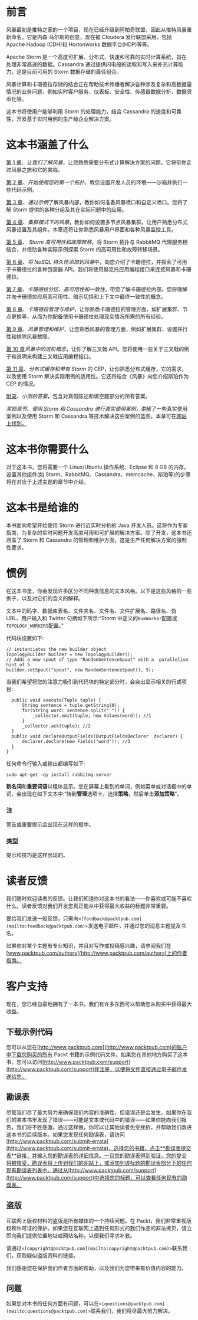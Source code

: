# 前言

风暴最初是推特之家的一个项目，现在已经升级到阿帕奇联盟，因此从推特风暴重新命名。它是内森·马尔斯的创意，现在被 Cloudera 发行联盟采用，包括 Apache Hadoop (CDH)和 Hortonworks 数据平台(HDP)等等。

Apache Storm 是一个高度可扩展、分布式、快速和可靠的实时计算系统，旨在处理非常高速的数据。Cassandra 通过提供闪电般的读取和写入来补充计算能力，这是目前可用的 Storm 数据存储的最佳组合。

风暴计算和卡珊德拉存储的结合正在帮助技术传播者解决各种涉及复杂和高数据量情况的业务问题，例如实时客户服务、仪表板、安全性、传感器数据分析、数据货币化等。

这本书将使用户能够利用 Storm 的处理能力，结合 Cassandra 的速度和可靠性，开发基于实时用例的生产级企业解决方案。

# 这本书涵盖了什么

[第 1 章](01.html#page "Chapter 1. Let's Understand Storm")、*让我们了解风暴*，让您熟悉需要分布式计算解决方案的问题。它将带你走过风暴之旅和它的来临。

[第 2 章](02.html#page "Chapter 2. Getting Started with Your First Topology")、*开始使用您的第一个拓扑*，教您设置开发人员的环境——沙箱并执行一些代码示例。

[第 3 章](03.html#page "Chapter 3. Understanding Storm Internals by Examples")、*通过示例*了解风暴内部，教你如何准备风暴喷口和自定义喷口。您将了解 Storm 提供的各种分组及其在实际问题中的应用。

[第 4 章](04.html#page "Chapter 4. Storm in a Clustered Mode")、*集群模式下的风暴*，教你如何设置多节点风暴集群，让用户熟悉分布式风暴设置及其组件。本章还将让你熟悉风暴用户界面和各种风暴监控工具。

[第 5 章](05.html#page "Chapter 5. Storm High Availability and Failover")、 *Storm 高可用性和故障转移*，将 Storm 拓扑与 RabbitMQ 代理服务相结合，并借助各种实际示例探索 Storm 的高可用性和故障转移场景。

[第 6 章](06.html#page "Chapter 6. Adding NoSQL Persistence to Storm")、*将 NoSQL 持久性添加到风暴*中，向您介绍了卡珊德拉，并探索了可用于卡珊德拉的各种包装器 API。我们将使用赫克托应用编程接口来连接风暴和卡珊德拉。

[第 7 章](07.html#page "Chapter 7. Cassandra Partitioning, High Availability, and Consistency")、*卡珊德拉分区*、*高可用性和一致性*，带您了解卡珊德拉内部。您将理解并向卡珊德拉应用高可用性、暗示切换和上下文中最终一致性的概念。

[第 8 章](08.html#page "Chapter 8. Cassandra Management and Maintenance")、*卡珊德拉管理与维护*，让你熟悉卡珊德拉的管理方面，如扩展集群、节点更换等，从而为你配备使用卡珊德拉处理现实情况所需的所有经验。

[第 9 章](09.html#page "Chapter 9. Storm Management and Maintenance")、*风暴管理和维护*，让您熟悉风暴的管理方面，例如扩展集群、设置并行性和排除风暴故障。

[第 10 章](10.html#page "Chapter 10. Advance Concepts in Storm")*风暴中的进阶概念*，让你了解三叉戟 API。您将使用一些关于三叉戟的例子和说明来构建三叉戟应用编程接口。

[第 11 章](11.html#page "Chapter 11. Distributed Cache and CEP with Storm")、*分布式缓存和带有 Storm* 的 CEP，让你熟悉分布式缓存，它的需求，以及使用 Storm 解决实际用例的适用性。它还将结合《风暴》向您介绍斯珀作为 CEP 的情况。

[附录](12.html#page "Appendix A. Quiz Answers")、*小测验答案*，包含对真假陈述和填空题部分的所有答案。

*奖励章节*、*使用 Storm 和 Cassandra 进行真实使用案例*，讲解了一些真实使用案例以及使用 Storm 和 Cassandra 等技术解决这些案例的蓝图。本章可在[网站上找到。](https://www.packtpub.com/sites/default/files/downloads/Bonus_Chapter.pdf)

# 这本书你需要什么

对于这本书，您将需要一个 Linux/Ubuntu 操作系统、Eclipse 和 8 GB 的内存。设置其他组件(如 Storm、RabbitMQ、Cassandra、memcache、斯珀等)的步骤将在对应于上述主题的章节中介绍。

# 这本书是给谁的

本书面向希望开始使用 Storm 进行近实时分析的 Java 开发人员。这将作为专家指南，为复杂的实时问题开发高度可用和可扩展的解决方案。除了开发，这本书还涵盖了 Storm 和 Cassandra 的管理和维护方面，这是生产任何解决方案的强制性要求。

# 惯例

在这本书里，你会发现许多区分不同种类信息的文本风格。以下是这些风格的一些例子，以及对它们的含义的解释。

文本中的码字、数据库表名、文件夹名、文件名、文件扩展名、路径名、伪 URL、用户输入和 Twitter 句柄如下所示:“Storm 中定义的`NumWorker`配置或`TOPOLOGY_WORKERS`配置。”

代码块设置如下:

```
// instantiates the new builder object
TopologyBuilder builder = new TopologyBuilder();
// Adds a new spout of type "RandomSentenceSpout" with a  parallelism hint of 5
builder.setSpout("spout", new RandomSentenceSpout(), 5);
```

当我们希望将您的注意力吸引到代码块的特定部分时，会突出显示相关的行或项目:

```
  public void execute(Tuple tuple) {
      String sentence = tuple.getString(0);
      for(String word: sentence.split(" ")) {
          _collector.emit(tuple, new Values(word)); //1
      }
      _collector.ack(tuple); //2
  }
  public void declareOutputFields(OutputFieldsDeclarer  declarer) {
      declarer.declare(new Fields("word")); //3
  }
}
```

任何命令行输入或输出都编写如下:

```
sudo apt-get -qy install rabbitmq-server

```

**新名词**和**重要词语**以粗体显示。您在屏幕上看到的单词，例如菜单或对话框中的单词，会出现在如下文本中:“转到**管理**选项卡，选择**策略**，然后单击**添加策略**”。

### 注

警告或重要提示会出现在这样的框中。

### 类型

提示和技巧是这样出现的。

# 读者反馈

我们随时欢迎读者的反馈。让我们知道你对这本书的看法——你喜欢或可能不喜欢什么。读者反馈对我们开发您真正能从中获得最大收益的标题非常重要。

要给我们发送一般反馈，只需向`<[feedback@packtpub.com](mailto:feedback@packtpub.com)>`发送电子邮件，并通过您的消息主题提及书名。

如果你对某个主题有专业知识，并且对写作或投稿感兴趣，请参阅我们在[www.packtpub.com/authors](http://www.packtpub.com/authors)上的作者指南。

# 客户支持

现在，您已经自豪地拥有了一本书，我们有许多东西可以帮助您从购买中获得最大收益。

## 下载示例代码

您可以从您在[http://www.packtpub.com](http://www.packtpub.com)的账户中下载您购买的所有 Packt 书籍的示例代码文件。如果您在其他地方购买了这本书，您可以访问[http://www.packtpub.com/support](http://www.packtpub.com/support)并注册，以便将文件直接通过电子邮件发送给您。

## 勘误表

尽管我们尽了最大努力来确保我们内容的准确性，但错误还是会发生。如果你在我们的某本书里发现了错误——可能是文本或代码中的错误——如果你能向我们报告，我们将不胜感激。通过这样做，你可以让其他读者免受挫折，并帮助我们改进这本书的后续版本。如果您发现任何勘误表，请访问[http://www.packtpub.com/submit-errata](http://www.packtpub.com/submit-errata)，选择您的书籍，点击**勘误表提交表**链接，并输入您的勘误表的详细信息。一旦您的勘误表得到验证，您的提交将被接受，勘误表将上传到我们的网站上，或添加到该标题的勘误表部分下的任何现有勘误表列表中。通过从[http://www.packtpub.com/support](http://www.packtpub.com/support)中选择您的标题，可以查看任何现有的勘误表。

## 盗版

互联网上版权材料的盗版是所有媒体的一个持续问题。在 Packt，我们非常重视版权和许可证的保护。如果您在互联网上遇到任何形式的我们作品的非法拷贝，请立即向我们提供位置地址或网站名称，以便我们寻求补救。

请通过`<[copyright@packtpub.com](mailto:copyright@packtpub.com)>`联系我们，获取疑似盗版资料的链接。

我们感谢您在保护我们作者方面的帮助，以及我们为您带来有价值内容的能力。

## 问题

如果您对本书的任何方面有问题，可以在`<[questions@packtpub.com](mailto:questions@packtpub.com)>`联系我们，我们将尽最大努力解决。